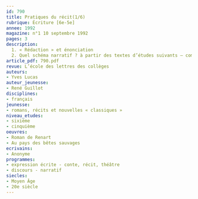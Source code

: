 ```yaml
---
id: 790
title: Pratiques du récit(1/6)
rubrique: Écriture [6e-5e]
annee: 1992
magazine: n°1 10 septembre 1992
pages: 3
description: 
  1. « Rédaction » et énonciation
  2. Quel schéma narratif ? à partir des textes d’études suivants – comment Renart a mangé du poisson, d’après le « Roman de Renart » ; comment le lièvre s’est procuré du mil, d’après « Au pays des bêtes sauvages », de René Guillot
article_pdf: 790.pdf
revue: L’école des lettres des collèges
auteurs:
- Yves Lucas
auteur_jeunesse:
- René Guillot
disciplines:
- français
jeunesse:
- romans, récits et nouvelles « classiques »
niveau_etudes:
- sixième
- cinquième
oeuvres:
- Roman de Renart
- Au pays des bêtes sauvages
ecrivains:
- Anonyme
programmes:
- expression écrite - conte, récit, théâtre
- discours - narratif
siecles:
- Moyen Âge
- 20e siècle
---
```

